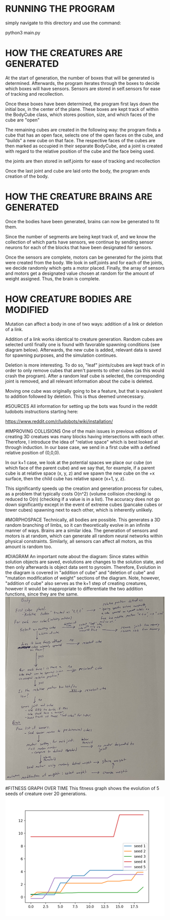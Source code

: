 # RUNNING THE PROGRAM
simply navigate to this directory and use the command:

python3 main.py

# HOW THE CREATURES ARE GENERATED
At the start of generation, the number of boxes that will be generated is determined.
Afterwards, the program iterates through the boxes to decide which boxes will have sensors. 
Sensors are stored in self.sensors for ease of tracking and recollection. 

Once these boxes have been determined, the program first lays down the initial box, in the center of the plane. 
These boxes are kept track of within the BodyCube class, which stores position, size, and which faces of the cube are "open"

The remaining cubes are created in the following way: the program finds a cube that has an open face, selects one of the open faces on 
the cube, and "builds" a new cube on that face. The respective faces of the cubes are then marked as occupied in their separate BodyCube,
and a joint is created with regard to the relative position of the cube and the face being used. 

the joints are then stored in self.joints for ease of tracking and recollection

Once the last joint and cube are laid onto the body, the program ends creation of the body.

# HOW THE CREATURE BRAINS ARE GENERATED
Once the bodies have been generated, brains can now be generated to fit them. 

Since the number of segments are being kept track of, and we know the collection of which parts have sensors, we continue by sending
sensor neurons for each of the blocks that have been designated for sensors. 

Once the sensors are complete, motors can be generated for the joints that were created from the body. We look in self.joints and 
for each of the joints, we decide randomly which gets a motor placed. Finally, the array of sensors and motors get a designated value
chosen at random for the amount of weight assigned. Thus, the brain is complete. 

# HOW CREATURE BODIES ARE MODIFIED
Mutation can affect a body in one of two ways: addition of a link or deletion of a link. 

Addition of a link works identical to creature generation. Random cubes are selected until finally one is found with favorable spawning conditions (see diagram below).
Afterwards, the new cube is added, relevant data is saved for spawning purposes, and the simulation continues.

Deletion is more interesting. To do so, "leaf" joints/cubes are kept track of in order to only remove cubes that aren't parents to other cubes (as this would crash the program).
After a random leaf cube is selected, the corresponding joint is removed, and all relevant information about the cube is deleted. 

Moving one cube was originally going to be a feature, but that is equivalent to addition followed by deletion. This is thus deemed unnecessary.

#SOURCES
All information for setting up the bots was found in the reddit ludobots instructions starting here:

https://www.reddit.com/r/ludobots/wiki/installation/

#IMPROVING COLLISIONS
One of the main issues in previous editions of creating 3D creatues was many blocks having intersections with each other.
Therefore, I introduce the idea of "relative space" which is best looked at through induction. In our base case, we send in a first cube with a defined relative position of (0,0,0).

In our k+1 case, we look at the potential spaces we place our cube (on which face of the parent cube) and we say that, for example, if a parent cube is at relative space (x, y, z) and we 
spawn the new cube on the +x surface, then the child cube has relative space (x+1, y, z). 

This significantly speeds up the creation and generation process for cubes, as a problem that typically costs O(n^2) (volume collision checking) is reduced to O(n) (checking if a value is in a list).
The accuracy does not go down significantly except in the event of extreme cubes (pancake cubes or tower cubes) spawning next to each other, which is inherently unlikely.

#MORPHOSPACE
Technically, all bodies are possible. This generates a 3D random branching of limbs, so it can theoretically evolve in an infinite manner of ways. 
Brains are a similar idea. The generation of sensors and motors is at random, which can generate all random neural networks within physical constraints.
Similarly, all sensors can affect all motors, as this amount is random too. 

#DIAGRAM
An important note about the diagram: Since states within solution objects are saved, evolutions are changes to the solution state, and then 
only afterwards is object data sent to pyrosim. Therefore, Evolution in the diagram is covered in "addition of cube" and "deletion of cube" and "mutation modification of weight" sections of the diagram. 
Note, however, "addition of cube" also serves as the k+1 step of creating creatures, however it would be inappropriate to differentiate the two addition functions, since they are the same.
![alt text](https://github.com/AlexChen0/ArtificialLifeAC/blob/main/3DCreatureLogic.jpg)

#FITNESS GRAPH OVER TIME
This fitness graph shows the evolution of 5 seeds of creature over 20 generations. 
![alt text](https://github.com/AlexChen0/ArtificialLifeAC/blob/main/FitnessFunctions.png)